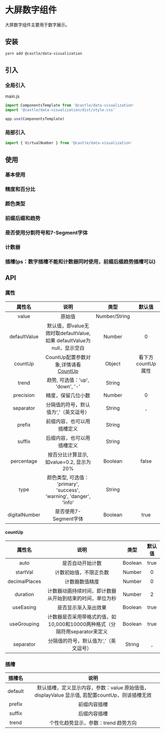# 大屏数字组件

大屏数字组件主要用于数字展示。

## 安装
```bash
yarn add @castle/data-visualization
```

## 引入

### 全局引入
main.js
```js
import ComponentsTemplate from '@castle/data-visualization'
import '@castle/data-visualization/dist/style.css'

app.use(ComponentsTemplate)
```
### 局部引入
```js
import { VirtualNumber } from '@castle/data-visualization'
```

## 使用

### 基本使用

<demo src="./virtual-number-demos/demo0.vue"></demo>

### 精度和百分比

<demo src="./virtual-number-demos/demo1.vue"></demo>

### 颜色类型

<demo src="./virtual-number-demos/demo2.vue"></demo>

### 前缀后缀和趋势

<demo src="./virtual-number-demos/demo3.vue"></demo>

### 是否使用分割符号和7-Segment字体

<demo src="./virtual-number-demos/demo4.vue"></demo>

### 计数器

<demo src="./virtual-number-demos/demo5.vue"></demo>

### 插槽(ps：数字插槽不能和计数器同时使用，前缀后缀趋势插槽可以)

<demo src="./virtual-number-demos/demo6.vue"></demo>

## API

### 属性

| 属性名 | 说明 |  类型  | 默认值 |
| :----: | :--: | :----: | :----: |
|  value  | 原始值 | Number/String |  |
|  defaultValue  | 默认值，即value无效时取defaultValue, 如果 defaultValue为null，显示空白 | Number | 0 |
|  countUp  | CountUp配置参数对象,详情请看[CountUp](https://github.com/inorganik/CountUp.js) | Object | 看下方countUp属性 |
|  trend  | 趋势, 可选值：'up', 'down', '-'  | String |  |
|  precision  | 精度，保留几位小数 | Number | 0 |
|  separator | 分隔值的符号，默认值为‘,’（英文逗号） | String | , |
|  prefix | 前缀内容，也可以用插槽定义 | String |  |
|  suffix | 后缀内容，也可以用插槽定义 | String |  |
|  percentage | 按百分比计算显示, 如value=0.2, 显示为 20% | Boolean | false |
|  type | 颜色类型, 可选值： 'primary', 'success', 'warning', 'danger', 'info' | String |  |
|  digitalNumber | 是否使用7-Segment字体 | Boolean | true |

#### countUp

| 属性名 | 说明 |  类型  | 默认值 |
| :----: | :--: | :----: | :----: |
|  auto  | 是否自动开始计数 | Boolean | true |
|  startVal  | 计数初始值，不限正负数 | Number | 0 |
|  decimalPlaces  | 计数器数值精度 | Number | 0 |
|  duration  | 计数器动画持续时间，即计数器从开始到结束的时间，单位为秒 | Number | 2 |
|  useEasing  | 是否显示渐入渐出效果 | Boolean | true |
|  useGrouping  | 计数器是否采用带格式的值，如10,000和10000两种格式（分隔符用separator来定义 | Boolean | true |
|  separator  | 分隔值的符号，默认值为‘,’（英文逗号） | String | , |

### 插槽
| 插槽名 | 说明 |
| :----: | :--: |
| default | 默认插槽，定义显示内容，参数：value 原始值值，displayValue 显示值, 若配置countUp，则该插槽无效 |
| prefix | 前缀内容插槽 |
| suffix | 后缀内容插槽 |
| trend | 个性化趋势显示，参数：trend 趋势方向 |